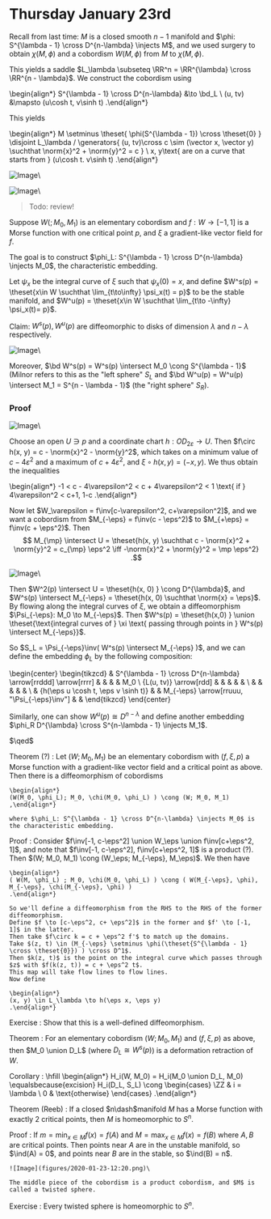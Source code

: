 # Thursday January 23rd

Recall from last time:
$M$ is a closed smooth $n-1$ manifold and $\phi: S^{\lambda - 1} \cross D^{n-\lambda} \injects M$, and we used surgery to obtain $\chi(M, \phi)$ and a cobordism $W(M, \phi)$ from $M$ to $\chi(M, \phi)$.

This yields a saddle $L_\lambda \subseteq \RR^n = \RR^{\lambda} \cross \RR^{n - \lambda}$.
We construct the cobordism using

\begin{align*}
S^{\lambda - 1} \cross D^{n-\lambda} &\to \bd_L \\
(u, tv) &\mapsto (u\cosh t, v\sinh t)
.\end{align*}

This yields

\begin{align*}
M
\setminus
\theset{ \phi(S^{\lambda - 1}) \cross \theset{0} }
\disjoint
L_\lambda
/
\generators{
	(u, tv)\cross c \sim (\vector x, \vector y) \suchthat \norm{x}^2 + \norm{y}^2 = c }
	\\
	x, y\text{ are on a curve that starts from } (u\cosh t. v\sinh t)
.\end{align*}


![Image](figures/2020-01-23-11:22.png)\

![Image](figures/2020-01-23-11:23.png)\

> Todo: review!


Suppose $W(; M_0, M_1)$ is an elementary cobordism and $f: W \to [-1, 1]$ is a Morse function with one critical point $p$, and $\xi$ a gradient-like vector field for $f$.

The goal is to construct $\phi_L: S^{\lambda - 1} \cross D^{n-\lambda} \injects M_0$, the characteristic embedding.

Let $\psi_x$ be the integral curve of $\xi$ such that $\psi_x(0) = x$, and define $W^s(p) = \theset{x\in W \suchthat \lim_{t\to\infty} \psi_x(t) = p}$ to be the stable manifold, and $W^u(p) = \theset{x\in W \suchthat \lim_{t\to -\infty} \psi_x(t)= p}$.

Claim:
$W^s(p), W^u(p)$ are diffeomorphic to disks of dimension $\lambda$ and $n-\lambda$ respectively.

![Image](figures/2020-01-23-11:33.png)\

Moreover, $\bd W^s(p) = W^s(p) \intersect M_0 \cong S^{\lambda - 1}$ (Milnor refers to this as the "left sphere" $S_L$ and $\bd W^u(p) = W^u(p) \intersect M_1 = S^{n - \lambda - 1}$ (the "right sphere" $S_R$).

### Proof

![Image](figures/2020-01-23-11:38.png)\

Choose an open $U \ni p$ and a coordinate chart $h: OD_{2\varepsilon} \to U$.
Then $f\circ h(x, y) = c - \norm{x}^2 - \norm{y}^2$, which takes on a minimum value of $c - 4\varepsilon^2$ and a maximum of $c + 4\varepsilon^2$, and $\xi \circ h(x, y) = (-x, y)$.
We thus obtain the inequalities

\begin{align*}
-1 < c - 4\varepsilon^2 < c + 4\varepsilon^2 < 1 \text{ if } 4\varepsilon^2 < c+1, 1-c
.\end{align*}

Now let $W_\varepsilon = f\inv[c-\varepsilon^2, c+\varepsilon^2]$, and we want a cobordism from $M_{-\eps} = f\inv(c - \eps^2)$ to $M_{+\eps} = f\inv(c + \eps^2)$.
Then
$$
M_{\mp} \intersect U = \theset{h(x, y) \suchthat c - \norm{x}^2 + \norm{y}^2 = c_{\mp} \eps^2 \iff -\norm{x}^2 + \norm{y}^2 = \mp \eps^2}
.$$

![Image](figures/2020-01-23-11:46.png)\

Then $W^2(p) \intersect U = \theset{h(x, 0) } \cong D^{\lambda}$, and $W^s(p) \intersect M_{-\eps} = \theset{h(x, 0) \suchthat \norm{x} = \eps}$.
By flowing along the integral curves of $\xi$, we obtain a diffeomorphism $\Psi_{-\eps}: M_0 \to M_{-\eps}$.
Then $W^s(p) = \theset{h(x,0) } \union \theset{\text{integral curves of } \xi \text{ passing through points in } W^s(p) \intersect M_{-\eps}}$.

So $S_L = \Psi_{-\eps}\inv( W^s(p) \intersect M_{-\eps} )$, and we can define the embedding $\phi_L$ by the following composition:

\begin{center}
\begin{tikzcd}
& S^{\lambda - 1} \cross D^{n-\lambda} \arrow[rrddd] \arrow[rrrr] &  &                                             &  & M_0 \\
{L(u, tv)} \arrow[rdd] &                                                                 &  &                                             &  &     \\
&                                                                 &  &                                             &  &     \\
& {h(\eps u \cosh t, \eps v \sinh t)}                             &  & M_{-\eps} \arrow[rruuu, "\Psi_{-\eps}\inv"] &  &
\end{tikzcd}
\end{center}


Similarly, one can show $W^u(p) \cong D^{n-\lambda}$ and define another embedding $\phi_R D^{\lambda} \cross S^{n-\lambda - 1} \injects M_1$.

$\qed$

Theorem (?)
:   Let $(W; M_0, M_1)$ be an elementary cobordism with $(f, \xi, p)$ a Morse function with a gradient-like vector field and a critical point as above.
    Then there is a diffeomorphism of cobordisms

    \begin{align*}
    (W(M_0, \phi_L); M_0, \chi(M_0, \phi_L) ) \cong (W; M_0, M_1)
    ,\end{align*}

    where $\phi_L: S^{\lambda - 1} \cross D^{n-\lambda} \injects M_0$ is the characteristic embedding.

Proof
:   Consider $f\inv[-1, c-\eps^2] \union W_\eps \union f\inv[c+\eps^2, 1]$, and note that $f\inv[-1, c-\eps^2], f\inv[c+\eps^2, 1]$ is a product (?).
    Then $(W; M_0, M_1) \cong (W_\eps; M_{-\eps}, M_\eps)$.
    We then have

    \begin{align*}
    ( W(M, \phi_L) ; M_0, \chi(M_0, \phi_L) ) \cong ( W(M_{-\eps}, \phi), M_{-\eps}, \chi(M_{-\eps}, \phi) )
    .\end{align*}

    So we'll define a diffeomorphism from the RHS to the RHS of the former diffeomorphism.
    Define $f \to [c-\eps^2, c+ \eps^2]$ in the former and $f' \to [-1, 1]$ in the latter.
    Then take $f\circ k = c + \eps^2 f'$ to match up the domains.
    Take $(z, t) \in (M_{-\eps} \setminus \phi(\theset{S^{\lambda - 1} \cross \theset{0}}) ) \cross D^1$.
    Then $k(z, t)$ is the point on the integral curve which passes through $z$ with $f(k(z, t)) = c + \eps^2 t$.
    This map will take flow lines to flow lines.
    Now define

    \begin{align*}
    (x, y) \in L_\lambda \to h(\eps x, \eps y)
    .\end{align*}

Exercise
: Show that this is a well-defined diffeomorphism.

Theorem
: For an elementary cobordism $(W; M_0, M_1)$ and $(f, \xi, p)$ as above, then $M_0 \union D_L$ (where $D_L \cong W^s(p)$) is a deformation retraction of $W$.

Corollary
:   \hfill
    \begin{align*}
    H_i(W, M_0) = H_i(M_0 \union D_L, M_0)
    \equalsbecause{excision} H_i(D_L, S_L) \cong
    \begin{cases}
    \ZZ & i = \lambda \\
    0 & \text{otherwise}
    \end{cases}
    .\end{align*}

Theorem (Reeb)
: If a closed $n\dash$manifold $M$ has a Morse function with exactly 2 critical points, then $M$ is homeomorphic to $S^n$.

Proof
:   If $m = \min_{x\in M} f(x) = f(A)$ and $M = \max_{x\in M} f(x) = f(B)$ where $A, B$ are critical points.
    Then points near $A$ are in the unstable manifold, so $\ind(A) = 0$, and points near $B$ are in the stable, so $\ind(B) = n$.

    ![Image](figures/2020-01-23-12:20.png)\

    The middle piece of the cobordism is a product cobordism, and $M$ is called a twisted sphere.

Exercise
: Every twisted sphere is homeomorphic to $S^n$.
